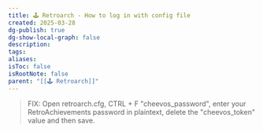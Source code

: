 ```yaml
---
title: 🕹️ Retroarch - How to log in with config file
created: 2025-03-28
dg-publish: true
dg-show-local-graph: false
description: 
tags: 
aliases: 
isToc: false
isRootNote: false
parent: "[[🕹️ Retroarch]]"
---
```

> FIX: Open retroarch.cfg, CTRL + F "cheevos_password", enter your RetroAchievements password in plaintext, delete the "cheevos_token" value and then save.